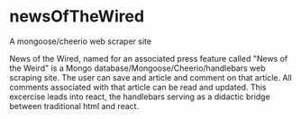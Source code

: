 # newsOfTheWired
A mongoose/cheerio web scraper site

News of the Wired, named for an associated press feature called "News of the Weird" is a Mongo database/Mongoose/Cheerio/handlebars web scraping site. The user can save and article and comment on that article. All comments associated with that article can be read and updated. This excercise leads into react, the handlebars serving as a didactic bridge between traditional html and react. 

